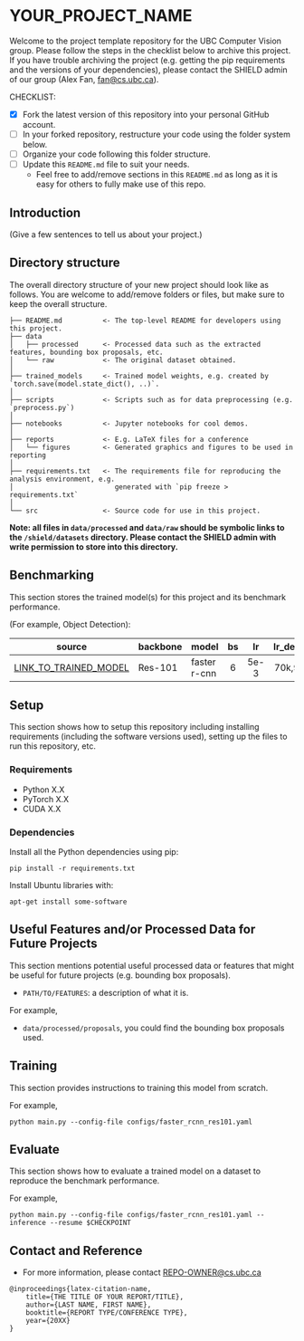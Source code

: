 # YOUR_PROJECT_NAME

Welcome to the project template repository for the UBC Computer Vision group. Please follow the steps in the checklist below to archive this project. If you have trouble archiving the project (e.g. getting the pip requirements and the versions of your dependencies), please contact the SHIELD admin of our group (Alex Fan, fan@cs.ubc.ca). 

CHECKLIST:
- [x] Fork the latest version of this repository into your personal GitHub account. 
- [ ] In your forked repository, restructure your code using the folder system below. 
- [ ] Organize your code following this folder structure.
- [ ] Update this `README.md` file to suit your needs.
  - Feel free to add/remove sections in this `README.md` as long as it is easy for others to fully make use of this repo.

## Introduction

(Give a few sentences to tell us about your project.)

## Directory structure

The overall directory structure of your new project should look like as follows. You are welcome to add/remove folders or files, but make sure to keep the overall structure.

```
├── README.md          <- The top-level README for developers using this project.
├── data
│   ├── processed      <- Processed data such as the extracted features, bounding box proposals, etc.
│   └── raw            <- The original dataset obtained. 
│
├── trained_models     <- Trained model weights, e.g. created by `torch.save(model.state_dict(), ..)`.
│
├── scripts            <- Scripts such as for data preprocessing (e.g. `preprocess.py`)
│
├── notebooks          <- Jupyter notebooks for cool demos. 
│
├── reports            <- E.g. LaTeX files for a conference
│   └── figures        <- Generated graphics and figures to be used in reporting
│
├── requirements.txt   <- The requirements file for reproducing the analysis environment, e.g.
│                         generated with `pip freeze > requirements.txt`
│
└── src                <- Source code for use in this project.
```

**Note: all files in `data/processed` and `data/raw` should be symbolic links to the `/shield/datasets` directory. Please contact the SHIELD admin with write permission to store into this directory.**

## Benchmarking

This section stores the trained model(s) for this project and its benchmark performance. 

(For example, Object Detection):

source  | backbone | model | bs | lr  | lr_decay | mAP@0.5 | mAP@0.50:0.95
--------|--------|--------|:------:|:------:|:-------:|:------:|:------:
[LINK_TO_TRAINED_MODEL](URL-TO-TRAINED-MODEL) | Res-101 | faster r-cnn | 6 | 5e-3 | 70k,90k | 24.8 | 12.8


## Setup

This section shows how to setup this repository including installing requirements (including the software versions used), setting up the files to run this repository, etc. 

### Requirements

- Python X.X
- PyTorch X.X
- CUDA X.X

### Dependencies

Install all the Python dependencies using pip:

~~~
pip install -r requirements.txt
~~~

Install Ubuntu libraries with: 

~~~
apt-get install some-software
~~~

## Useful Features and/or Processed Data for Future Projects

This section mentions potential useful processed data or features that might be useful for future projects (e.g. bounding box proposals).

- `PATH/TO/FEATURES`: a description of what it is.

For example,

- `data/processed/proposals`, you could find the bounding box proposals used. 

## Training

This section provides instructions to training this model from scratch. 

For example,
~~~
python main.py --config-file configs/faster_rcnn_res101.yaml
~~~

## Evaluate

This section shows how to evaluate a trained model on a dataset to reproduce the benchmark performance. 

For example,
~~~
python main.py --config-file configs/faster_rcnn_res101.yaml --inference --resume $CHECKPOINT
~~~

## Contact and Reference

- For more information, please contact REPO-OWNER@cs.ubc.ca

~~~
@inproceedings{latex-citation-name,
    title={THE TITLE OF YOUR REPORT/TITLE},
    author={LAST NAME, FIRST NAME},
    booktitle={REPORT TYPE/CONFERENCE TYPE},
    year={20XX}
}
~~~
